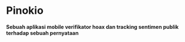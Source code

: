 # Pinokio
#### Sebuah aplikasi mobile verifikator hoax dan tracking sentimen publik terhadap sebuah pernyataan

